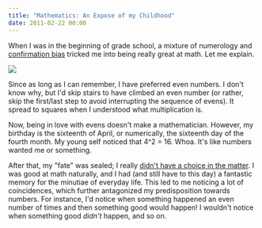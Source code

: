 ```yaml
---
title: "Mathematics: An Expose of my Childhood"
date: 2011-02-22 00:00
---
```


When I was in the beginning of grade school, a mixture of numerology and [confirmation bias](http://youarenotsosmart.com/2010/06/23/confirmation-bias/) tricked me into being really great at math. Let me explain.

 ![](/img/import/blog/2011/02/mathematics-an-expose-of-my-childhood/11C7D639156D445E8F62463698B3AEAE.png)

Since as long as I can remember, I have preferred even numbers. I don't know why, but I'd skip stairs to have climbed an even number (or rather, skip the first/last step to avoid interrupting the sequence of evens). It spread to squares when I understood what multiplication is.

Now, being in love with evens doesn't make a mathematician. However, my birthday is the sixteenth of April, or numerically, the sixteenth day of the fourth month. My young self noticed that 4^2 = 16. Whoa. It's like numbers wanted me or something.

After that, my "fate" was sealed; I really [didn't have a choice in the matter](http://www.smbc-comics.com/index.php?db=comics&id=2143#comic). I was good at math naturally, and I had (and still have to this day) a fantastic memory for the&nbsp;minutiae&nbsp;of everyday life. This led to me noticing a lot of coincidences, which further antagonized my predisposition towards numbers. For instance, I'd notice when something happened an even number of times and then something good would happen! I wouldn't notice when something good _didn't_ happen, and so on.

<!-- more -->
